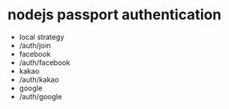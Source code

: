 # nodejs passport authentication

 - local strategy
  - /auth/join
 - facebook
  - /auth/facebook
 - kakao
  - /auth/kakao
 - google
  - /auth/google